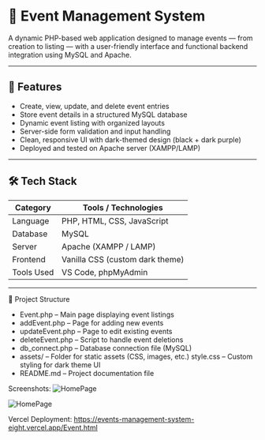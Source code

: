 # 🎫 Event Management System

A dynamic PHP-based web application designed to manage events — from creation to listing — with a user-friendly interface and functional backend integration using MySQL and Apache.

---

## 📌 Features

- Create, view, update, and delete event entries
- Store event details in a structured MySQL database
- Dynamic event listing with organized layouts
- Server-side form validation and input handling
- Clean, responsive UI with dark-themed design (black + dark purple)
- Deployed and tested on Apache server (XAMPP/LAMP)

---

## 🛠️ Tech Stack

| Category         | Tools / Technologies                     |
|------------------|------------------------------------------|
| Language         | PHP, HTML, CSS, JavaScript               |
| Database         | MySQL                                    |
| Server           | Apache (XAMPP / LAMP)                    |
| Frontend         | Vanilla CSS (custom dark theme)          |
| Tools Used       | VS Code, phpMyAdmin                      |

---

🧩 Project Structure

- Event.php – Main page displaying event listings
- addEvent.php – Page for adding new events
- updateEvent.php – Page to edit existing events
- deleteEvent.php – Script to handle event deletions
- db_connect.php – Database connection file (MySQL)
- assets/ – Folder for static assets (CSS, images, etc.)
  style.css – Custom styling for dark theme UI
- README.md – Project documentation file


Screenshots:
![HomePage](https://github.com/user-attachments/assets/0d7ba606-5e5a-4274-a4b8-3d763b96b379)

![HomePage](https://github.com/user-attachments/assets/52cce760-738f-4d67-bf89-b2fe4776acff)

Vercel Deployment:
https://events-management-system-eight.vercel.app/Event.html
